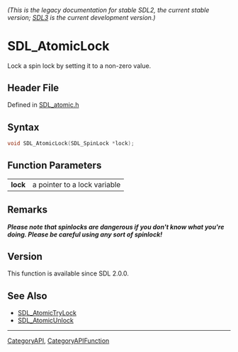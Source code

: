 ###### (This is the legacy documentation for stable SDL2, the current stable version; [SDL3](https://wiki.libsdl.org/SDL3/) is the current development version.)
# SDL_AtomicLock

Lock a spin lock by setting it to a non-zero value.

## Header File

Defined in [SDL_atomic.h](https://github.com/libsdl-org/SDL/blob/SDL2/include/SDL_atomic.h)

## Syntax

```c
void SDL_AtomicLock(SDL_SpinLock *lock);

```

## Function Parameters

|              |                              |
| ------------ | ---------------------------- |
| **lock**     | a pointer to a lock variable |

## Remarks

***Please note that spinlocks are dangerous if you don't know what you're
doing. Please be careful using any sort of spinlock!***

## Version

This function is available since SDL 2.0.0.

## See Also

- [SDL_AtomicTryLock](SDL_AtomicTryLock)
- [SDL_AtomicUnlock](SDL_AtomicUnlock)

----
[CategoryAPI](CategoryAPI), [CategoryAPIFunction](CategoryAPIFunction)

